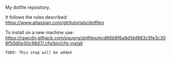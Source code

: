 My dotfile repository.

It follows the rules described:
	https://www.atlassian.com/git/tutorials/dotfiles
	
To install on a new machine use:
https://rawcdn.githack.com/psugrg/dotfiles/ecd66b8f6a8d1dd983c5fe3c308f50d0e30c98d7/.cfg/bin/cfg-install

	TODO: This step will be added
